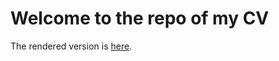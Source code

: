 Welcome to the repo of my CV
============================

The rendered version is [here](http://bernhardkonrad.github.io/CV/).
